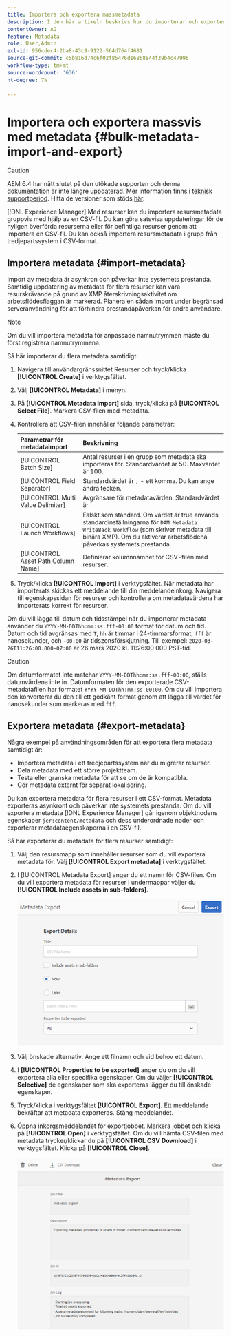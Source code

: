 ```yaml
---
title: Importera och exportera massmetadata
description: I den här artikeln beskrivs hur du importerar och exporterar flera metadata samtidigt.
contentOwner: AG
feature: Metadata
role: User,Admin
exl-id: 956cdec4-2ba8-43c9-9122-564d764f4681
source-git-commit: c5b816d74c6f02f85476d16868844f39b4c47996
workflow-type: tm+mt
source-wordcount: '636'
ht-degree: 7%

---
```


# Importera och exportera massvis med metadata {#bulk-metadata-import-and-export}

>[!CAUTION]
>
>AEM 6.4 har nått slutet på den utökade supporten och denna dokumentation är inte längre uppdaterad. Mer information finns i [teknisk supportperiod](https://helpx.adobe.com/support/programs/eol-matrix.html). Hitta de versioner som stöds [här](https://experienceleague.adobe.com/docs/).

[!DNL Experience Manager] Med resurser kan du importera resursmetadata gruppvis med hjälp av en CSV-fil. Du kan göra satsvisa uppdateringar för de nyligen överförda resurserna eller för befintliga resurser genom att importera en CSV-fil. Du kan också importera resursmetadata i grupp från tredjepartssystem i CSV-format.

## Importera metadata {#import-metadata}

Import av metadata är asynkron och påverkar inte systemets prestanda. Samtidig uppdatering av metadata för flera resurser kan vara resurskrävande på grund av XMP återskrivningsaktivitet om arbetsflödesflaggan är markerad. Planera en sådan import under begränsad serveranvändning för att förhindra prestandapåverkan för andra användare.

>[!NOTE]
>
>Om du vill importera metadata för anpassade namnutrymmen måste du först registrera namnutrymmena.

Så här importerar du flera metadata samtidigt:

1. Navigera till användargränssnittet Resurser och tryck/klicka **[!UICONTROL Create]** i verktygsfältet.
1. Välj **[!UICONTROL Metadata]** i menyn.
1. På **[!UICONTROL Metadata Import]** sida, tryck/klicka på **[!UICONTROL Select File]**.  Markera CSV-filen med metadata.
1. Kontrollera att CSV-filen innehåller följande parametrar:

   | Parametrar för metadataimport | Beskrivning |
   |:---|:---|
   | [!UICONTROL Batch Size] | Antal resurser i en grupp som metadata ska importeras för. Standardvärdet är 50. Maxvärdet är 100. |
   | [!UICONTROL Field Separator] | Standardvärdet är `,` - ett komma. Du kan ange andra tecken. |
   | [!UICONTROL Multi Value Delimiter] | Avgränsare för metadatavärden. Standardvärdet är `|` - ett rör. |
   | [!UICONTROL Launch Workflows] | Falskt som standard. Om värdet är true används standardinställningarna för `DAM Metadata WriteBack Workflow` (som skriver metadata till binära XMP). Om du aktiverar arbetsflödena påverkas systemets prestanda. |
   | [!UICONTROL Asset Path Column Name] | Definierar kolumnnamnet för CSV-filen med resurser. |

1. Tryck/klicka **[!UICONTROL Import]** i verktygsfältet. När metadata har importerats skickas ett meddelande till din meddelandeinkorg. Navigera till egenskapssidan för resurser och kontrollera om metadatavärdena har importerats korrekt för resurser.

Om du vill lägga till datum och tidsstämpel när du importerar metadata använder du `YYYY-MM-DDThh:mm:ss.fff-00:00` format för datum och tid. Datum och tid avgränsas med `T`, `hh` är timmar i 24-timmarsformat, `fff` är nanosekunder, och `-00:00` är tidszonsförskjutning. Till exempel: `2020-03-26T11:26:00.000-07:00` är 26 mars 2020 kl. 11:26:00 000 PST-tid.

>[!CAUTION]
>
>Om datumformatet inte matchar `YYYY-MM-DDThh:mm:ss.fff-00:00`, ställs datumvärdena inte in. Datumformaten för den exporterade CSV-metadatafilen har formatet `YYYY-MM-DDThh:mm:ss-00:00`. Om du vill importera den konverterar du den till ett godkänt format genom att lägga till värdet för nanosekunder som markeras med `fff`.

## Exportera metadata {#export-metadata}

Några exempel på användningsområden för att exportera flera metadata samtidigt är:

* Importera metadata i ett tredjepartssystem när du migrerar resurser.
* Dela metadata med ett större projektteam.
* Testa eller granska metadata för att se om de är kompatibla.
* Gör metadata externt för separat lokalisering.

Du kan exportera metadata för flera resurser i ett CSV-format. Metadata exporteras asynkront och påverkar inte systemets prestanda. Om du vill exportera metadata [!DNL Experience Manager] går igenom objektnodens egenskaper `jcr:content/metadata` och dess underordnade noder och exporterar metadataegenskaperna i en CSV-fil.

Så här exporterar du metadata för flera resurser samtidigt:

1. Välj den resursmapp som innehåller resurser som du vill exportera metadata för. Välj **[!UICONTROL Export metadata]** i verktygsfältet.

1. I [!UICONTROL Metadata Export] anger du ett namn för CSV-filen. Om du vill exportera metadata för resurser i undermappar väljer du **[!UICONTROL Include assets in sub-folders]**.

   ![export_metadata_page](assets/export_metadata_page.png)

1. Välj önskade alternativ. Ange ett filnamn och vid behov ett datum.
1. I **[!UICONTROL Properties to be exported]** anger du om du vill exportera alla eller specifika egenskaper. Om du väljer **[!UICONTROL Selective]** de egenskaper som ska exporteras lägger du till önskade egenskaper.

1. Tryck/klicka i verktygsfältet **[!UICONTROL Export]**. Ett meddelande bekräftar att metadata exporteras. Stäng meddelandet.

1. Öppna inkorgsmeddelandet för exportjobbet. Markera jobbet och klicka på **[!UICONTROL Open]** i verktygsfältet. Om du vill hämta CSV-filen med metadata trycker/klickar du på **[!UICONTROL CSV Download]** i verktygsfältet. Klicka på **[!UICONTROL Close]**.

   ![csv_download](assets/csv_download.png)
